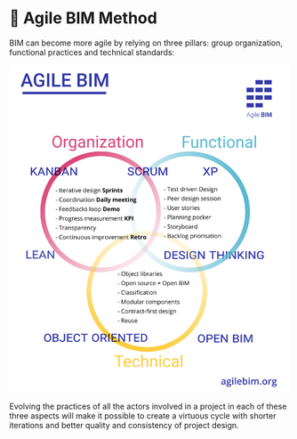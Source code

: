 # 🚀 Agile BIM Method

BIM can become more agile by relying on three pillars: group organization, functional practices and technical standards:

![Agile BIM get inspirations from multiple agile methods](../../.gitbook/assets/agile-bim-toolbox-en.png)

Evolving the practices of all the actors involved in a project in each of these three aspects will make it possible to create a virtuous cycle with shorter iterations and better quality and consistency of project design.

